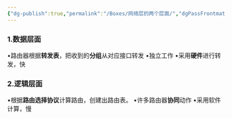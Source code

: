 ```yaml
---
{"dg-publish":true,"permalink":"/Boxes/网络层的两个层面/","dgPassFrontmatter":true,"created":"2025-05-20T19:59:19.143+08:00","updated":"2025-05-20T20:03:43.315+08:00"}
---
```


### 1.数据层面
•路由器根据**转发表**，把收到的**分组**从对应接口转发
•独立工作
•采用**硬件**进行转发，快
### 2.逻辑层面
•根据**路由选择协议**计算路由，创建出路由表。
•许多路由器**协同**动作
•采用软件计算，慢
